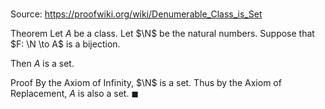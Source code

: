 # 

Source: https://proofwiki.org/wiki/Denumerable_Class_is_Set

Theorem
Let $A$ be a class.
Let $\N$ be the natural numbers.
Suppose that $F: \N \to A$ is a bijection.

Then $A$ is a set.


Proof
By the Axiom of Infinity, $\N$ is a set.
Thus by the Axiom of Replacement, $A$ is also a set.
$\blacksquare$





